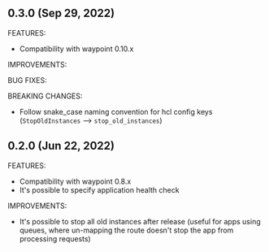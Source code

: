 
## 0.3.0 (Sep 29, 2022)

FEATURES:
* Compatibility with waypoint 0.10.x

IMPROVEMENTS:

BUG FIXES:

BREAKING CHANGES:
* Follow snake_case naming convention for hcl config keys (`StopOldInstances` --> `stop_old_instances`)


## 0.2.0 (Jun 22, 2022)

FEATURES:
* Compatibility with waypoint 0.8.x
* It's possible to specify application health check

IMPROVEMENTS:
* It's possible to stop all old instances after release (useful for apps using queues, where un-mapping the route doesn't stop the app from processing requests)

